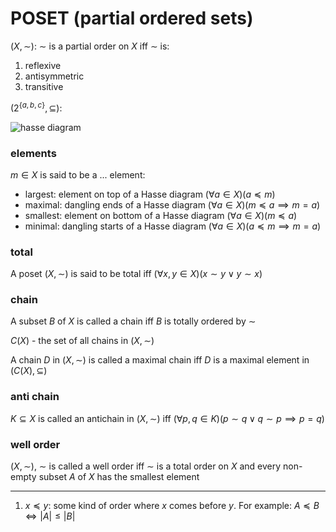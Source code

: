 # POSET (partial ordered sets)

$(X, \sim)$: $\sim$ is a partial order on $X$ iff $\sim$ is:

1. reflexive
2. antisymmetric
3. transitive

$(2^{\{a, b, c\}}, \subseteq)$:

![hasse diagram](https://i.imgur.com/XiWbnqp.png)

### elements

$m \in X$ is said to be a ... element:

- largest: element on top of a Hasse diagram $(\forall a \in X)(a \preccurlyeq m)$
- maximal: dangling ends of a Hasse diagram $(\forall a \in X)(m \preccurlyeq a \implies m = a)$
- smallest: element on bottom of a Hasse diagram $(\forall a \in X)(m \preccurlyeq a)$
- minimal: dangling starts of a Hasse diagram $(\forall a \in X)(a \preccurlyeq m \implies m = a)$

### total

A poset $(X, \sim)$ is said to be total iff $(\forall x,y \in X)(x \sim y \lor y \sim x)$

### chain

A subset $B$ of $X$ is called a chain iff $B$ is totally ordered by $\sim$

$C(X)$ - the set of all chains in $(X, \sim)$

A chain $D$ in $(X, \sim)$ is called a maximal chain iff $D$ is a maximal element in $(C(X), \subseteq)$

### anti chain

$K \subseteq X$ is called an antichain in $(X, \sim)$ iff $(\forall p,q \in K)(p \sim q \lor q \sim p \implies p = q)$

### well order

$(X, \sim)$, $\sim$ is called a well order iff $\sim$ is a total order on $X$ and every non-empty subset $A$ of $X$ has the smallest element

---

1. $x \preccurlyeq y$: some kind of order where $x$ comes before $y$. For example: $A \preccurlyeq B \iff |A| \leq |B|$
